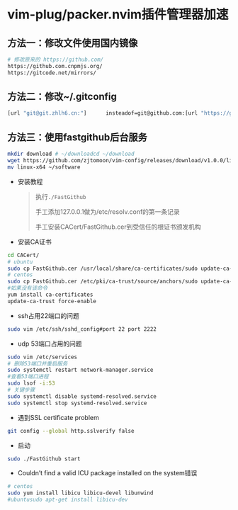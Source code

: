 # vim-plug/packer.nvim插件管理器加速

## 方法一：修改文件使用国内镜像

```bash
# 修改原来的 https://github.com/    
https://github.com.cnpmjs.org/    
https://gitcode.net/mirrors/
```

## 方法二：修改~/.gitconfig

```bash
[url "git@git.zhlh6.cn:"]      insteadof=git@github.com:[url "https://github.com.cnpmjs.org/"]      insteadof=https://github.com/
```

## 方法三：使用fastgithub后台服务

```bash
mkdir download # ~/downloadcd ~/download
wget https://github.com/zjtomoon/vim-config/releases/download/v1.0.0/linux-x64.zipunzip linux-x64.zip
mv linux-x64 ~/software
```

- 安装教程
  
  > 执行`./FastGithub`
  > 
  > 手工添加127.0.0.1做为/etc/resolv.conf的第一条记录
  > 
  > 手工安装CACert/FastGithub.cer到受信任的根证书颁发机构

- 安装CA证书

```bash
cd CACert/
# ubuntu
sudo cp FastGithub.cer /usr/local/share/ca-certificates/sudo update-ca-certificates
# centos
sudo cp FastGithub.cer /etc/pki/ca-trust/source/anchors/sudo update-ca-trust
#如果没有该命令
yum install ca-certificates
update-ca-trust force-enable
```

- ssh占用22端口的问题

```bash
sudo vim /etc/ssh/sshd_config#port 22 port 2222
```

- udp 53端口占用的问题

```bash
sudo vim /etc/services
# 删除53端口并重启服务
sudo systemctl restart network-manager.service
#查看53端口进程
sudo lsof -i:53
# 关键步骤 
sudo systemctl disable systemd-resolved.service 
sudo systemctl stop systemd-resolved.service
```

- 遇到SSL certificate problem

```bash
git config --global http.sslverify false
```

- 启动

```bash
sudo ./FastGithub start
```

- Couldn’t find a valid ICU package installed on the system错误

```bash
# centos
sudo yum install libicu libicu-devel libunwind
#ubuntusudo apt-get install libicu-dev
```


